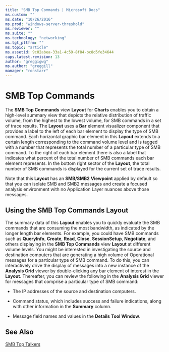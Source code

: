 ```yaml
---
title: "SMB Top Commands | Microsoft Docs"
ms.custom: ""
ms.date: "10/26/2016"
ms.prod: "windows-server-threshold"
ms.reviewer: ""
ms.suite: ""
ms.technology: "networking"
ms.tgt_pltfrm: ""
ms.topic: "article"
ms.assetid: 9c02abea-33a1-4c59-8f84-bc8d5fe34644
caps.latest.revision: 13
author: "greggigwg"
ms.author: "greggill"
manager: "ronstarr"
---
```

# SMB Top Commands
The **SMB Top Commands** view **Layout** for **Charts** enables you to obtain a high-level summary view that depicts the relative distribution of traffic volume, from the highest to the lowest volume, for SMB commands in a set of trace results. The **Layout** uses a **Bar** element visualizer component that provides a label to the left of each bar element to display the type of SMB command. Each horizontal graphic bar element in this **Layout** extends to a certain length corresponding to the command volume level and is tagged with a number that represents the total number of a particular type of SMB command.  To the right of each bar element there is also a label that indicates what percent of the total number of SMB commands each bar element represents. In the bottom right sector of the **Layout**, the total number of SMB commands is displayed for the current set of trace results.  
  
 Note that this **Layout** has an **SMB/SMB2** **Viewpoint** applied by default so that you can isolate SMB and SMB2 messages and create a focused  analysis environment with no Application Layer nuances above those messages.  
  
## Using the SMB Top Commands Layout  
 The summary data of this **Layout** enables you to quickly evaluate the SMB commands that are consuming the most bandwidth, as indicated by the longer length bar elements. For example, you could have SMB commands such as **QueryInfo**, **Create**, **Read**, **Close**, **SessionSetup**, **Negotiate**, and others displaying in the **SMB Top Commands** view **Layout** at different volume levels. You might be interested in investigating the source and destination computers that are generating a high volume of Operational messages for a particular type of SMB command. To do this, you can interactively drive the display of messages into a new instance of the **Analysis Grid** viewer by double-clicking any bar element of interest in the **Layout**. Thereafter, you can review the following in the **Analysis Grid** viewer for messages that comprise a particular type of SMB command:  
  
-   The IP addresses of the source and destination computers.  
  
-   Command status, which includes success and failure indications, along with other information in the **Summary** column.  
  
-   Message field names and values in the **Details** **Tool Window**.  
  
## See Also  
 [SMB Top Talkers](smb-top-talkers.md)